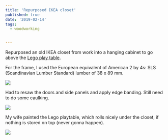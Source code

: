 ```yaml
---
title: 'Repurposed IKEA closet'
published: true
date: '2019-02-14'
tags:
  - woodworking


---
```


Repurposed an old IKEA closet from work into a hanging cabinet to go above the [Lego play table](../lego-play-table-on-wheels-with-storage).​

For the frame, I used the European equivalent of American 2 by 4s: SLS (Scandinavian Lumber Standard) lumber of 38 x 89 mm.

![](/images/Repurposed%20IKEA%20closet%20%281%29.jpg)

Had to resaw the doors and side panels and apply edge banding. Still need to do some caulking.

![](/images/Repurposed%20IKEA%20closet%20%282%29.jpg)

My wife painted the Lego playtable, which rolls nicely under the closet, if nothing is stored on top (never gonna happen).

![](/images/Repurposed%20IKEA%20closet%20%283%29.jpg)